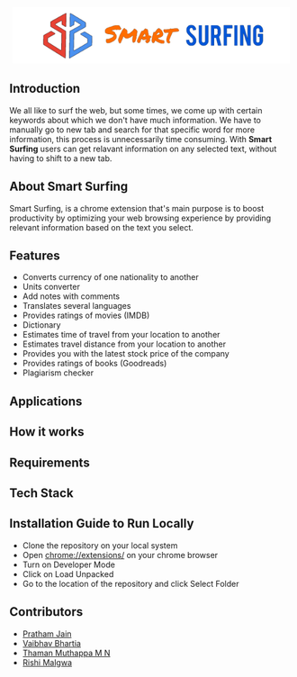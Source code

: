 <p align="center">
  <img src="images/LOGO3.png" height="100px"></img>
</p>

## Introduction
We all like to surf the web, but some times, we come up with certain keywords about which we don't have much information. We have to manually go to new tab and search for that specific word for more information, this process is unnecessarily time consuming.
With **Smart Surfing** users can get relavant information on any selected text, without having to shift to a new tab.

## About Smart Surfing
Smart Surfing, is a chrome extension that's main purpose is to boost productivity by optimizing your web browsing experience by providing relevant information based on the text you select.


## Features
- Converts currency of one nationality to another
- Units converter
- Add notes with comments
- Translates several languages 
- Provides ratings of movies (IMDB)
- Dictionary
- Estimates time of travel from your location to another
- Estimates travel distance from your location to another
- Provides you with the latest stock price of the company
- Provides ratings of books (Goodreads)
- Plagiarism checker

## Applications

## How it works

## Requirements


## Tech Stack

## Installation Guide to Run Locally
- Clone the repository on your local system
- Open [chrome://extensions/](https://chrome://extensions/) on your chrome browser
- Turn on Developer Mode
- Click on Load Unpacked
- Go to the location of the repository and click Select Folder


## Contributors
- [Pratham Jain](https://github.com/pratham31012002)
- [Vaibhav Bhartia](https://github.com/VaibhavBha)
- [Thaman Muthappa M N](https://github.com/Thamanmuthappa)
- [Rishi Malgwa](https://github.com/rishimalgwa)
